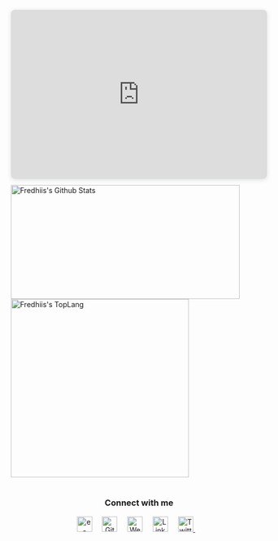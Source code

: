 <div style="position: relative; width: 100%; height: 0; padding-top: 56.2500%;
 padding-bottom: 48px; box-shadow: 0 2px 8px 0 rgba(63,69,81,0.16); margin-top: 1.6em; margin-bottom: 0.9em; overflow: hidden;
 border-radius: 8px; will-change: transform;">
  <iframe style="position: absolute; width: 100%; height: 100%; top: 0; left: 0; border: none; padding: 0;margin: 0;"
    src="https:&#x2F;&#x2F;www.canva.com&#x2F;design&#x2F;DAEH9-KC0pg&#x2F;view?embed">
  </iframe>
</div>

<div style="-webkit-column-count: 2; -moz-column-count: 2; column-count: 2; -webkit-column-rule: 1px dotted #e0e0e0; -moz-column-rule: 1px dotted #e0e0e0; column-rule: 1px dotted #e0e0e0;">
    <div style="display: inline-block;">
        <img width="450" height="224" img align="left" alt="Fredhiis's Github Stats" src="https://github-readme-stats.vercel.app/api?username=fredhii&theme=vue&show_icons=true&hide_border=true&count_private=true&hide=issues" class="responsive" />
    </div>
    <br/>
    <div style="display: inline-block;">
        <img width="350" img align="center" alt="Fredhiis's TopLang" src="https://github-readme-stats.vercel.app/api/top-langs/?username=fredhii&theme=vue&layout=compact&hide_border=true&count_private=true" class="responsive"/>
    </div>
</div>
<br/>

<!-- Contact me -->
<div align="center">
  <h3 align="center">Connect with me</h3> 
</div>
<p align="center">
    <!-- gmail-->
    <a href="mailto:dm@fredhii.com"><img src="https://i.pinimg.com/originals/84/7c/08/847c083cc09040091439e3c05d1fedde.png" width="30px" alt="e-mail"></a> &nbsp; &nbsp;
    <!-- github -->
    <a href="https://github.com/fredhii"><img src="https://icons-for-free.com/iconfiles/png/512/github+icon-1320168274457504277.png" width="30px" alt="Github"></a> &nbsp; &nbsp;
    <!-- Web -->
    <a href="http://www.fredhii.com"><img src="https://cdn.icon-icons.com/icons2/1875/PNG/512/web_120072.png" width="30px" alt="Web"></a> &nbsp; &nbsp;
    <!-- linkedin -->
    <a href="https://www.linkedin.com/in/fredhii/"><img src="https://cdn4.iconfinder.com/data/icons/social-messaging-ui-color-shapes-2-free/128/social-linkedin-circle-512.png" width="30px" alt="LinkedIn"></a> &nbsp; &nbsp;
    <!-- twitter -->
    <a href="https://twitter.com/fredhii_"><img src="https://webtus.net/wp-content/uploads/2016/05/Icon-Twitter.png" width="30px" alt="Twitter"> </a> &nbsp; &nbsp;
</p>
